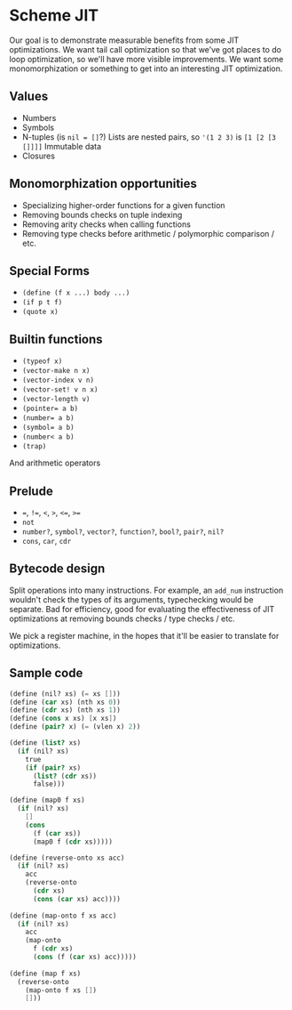 # Scheme JIT

Our goal is to demonstrate measurable benefits from some JIT optimizations.
We want tail call optimization so that we’ve got places to do loop optimization, so we'll have more visible improvements.
We want some monomorphization or something to get into an interesting JIT optimization.

## Values
- Numbers
- Symbols
- N-tuples (is `nil = []`?)
  Lists are nested pairs, so `'(1 2 3)` is `[1 [2 [3 []]]]`
  Immutable data
- Closures

## Monomorphization opportunities
- Specializing higher-order functions for a given function
- Removing bounds checks on tuple indexing
- Removing arity checks when calling functions
- Removing type checks before arithmetic / polymorphic comparison / etc.

## Special Forms

- `(define (f x ...) body ...)`
- `(if p t f)`
- `(quote x)`

## Builtin functions

- `(typeof x)`
- `(vector-make n x)`
- `(vector-index v n)`
- `(vector-set! v n x)`
- `(vector-length v)`
- `(pointer= a b)`
- `(number= a b)`
- `(symbol= a b)`
- `(number< a b)`
- `(trap)`

And arithmetic operators

## Prelude

- `=`, `!=`, `<`, `>`, `<=`, `>=`
- `not`
- `number?`, `symbol?`, `vector?`, `function?`, `bool?`, `pair?`, `nil?`
- `cons`, `car`, `cdr`

## Bytecode design

Split operations into many instructions.
For example, an `add_num` instruction wouldn't check the types of its arguments, typechecking would be separate.
Bad for efficiency, good for evaluating the effectiveness of JIT optimizations at removing bounds checks / type checks / etc.

We pick a register machine, in the hopes that it'll be easier to translate for optimizations.

## Sample code

```scheme
(define (nil? xs) (= xs []))
(define (car xs) (nth xs 0))
(define (cdr xs) (nth xs 1))
(define (cons x xs) [x xs])
(define (pair? x) (= (vlen x) 2))

(define (list? xs)
  (if (nil? xs)
    true
    (if (pair? xs)
      (list? (cdr xs))
      false)))

(define (map0 f xs)
  (if (nil? xs)
    []
    (cons
      (f (car xs))
      (map0 f (cdr xs)))))

(define (reverse-onto xs acc)
  (if (nil? xs)
    acc
    (reverse-onto
      (cdr xs)
      (cons (car xs) acc))))
      
(define (map-onto f xs acc)
  (if (nil? xs)
    acc
    (map-onto
      f (cdr xs)
      (cons (f (car xs) acc)))))
      
(define (map f xs)
  (reverse-onto
    (map-onto f xs [])
    []))
```
